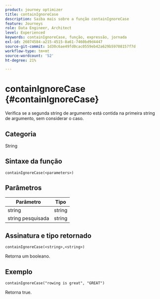 ```yaml
---
product: journey optimizer
title: containIgnoreCase
description: Saiba mais sobre a função containIgnoreCase
feature: Journeys
role: Data Engineer, Architect
level: Experienced
keywords: containIgnoreCase, função, expressão, jornada
exl-id: 26074584-a215-4515-8a61-7460bd9d4447
source-git-commit: 1d30c6ae49fd0cac0559eb42a629b59708157f7d
workflow-type: tm+mt
source-wordcount: '52'
ht-degree: 21%

---
```


# containIgnoreCase {#containIgnoreCase}

Verifica se a segunda string de argumento está contida na primeira string de argumento, sem considerar o caso.

## Categoria

String

## Sintaxe da função

`containIgnoreCase(<parameters>)`

## Parâmetros

| Parâmetro | Tipo |
|-----------|------------------|
| string | string |
| string pesquisada | string |

## Assinatura e tipo retornado

`containIgnoreCase(<string>,<string>)`

Retorna um booleano.

## Exemplo

`containIgnoreCase("rowing is great", "GREAT")`

Retorna true.
